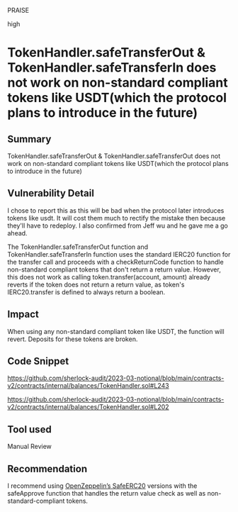 PRAISE

high

# TokenHandler.safeTransferOut & TokenHandler.safeTransferIn does not work on non-standard compliant tokens like USDT(which the protocol plans to introduce in the future)

## Summary
TokenHandler.safeTransferOut & TokenHandler.safeTransferOut does not work on non-standard compliant tokens like USDT(which the protocol plans to introduce in the future)

## Vulnerability Detail
I chose to report this as this will be bad when the protocol later introduces tokens like usdt. It will cost them much to rectify the mistake then because they'll have to redeploy.
I also confirmed from Jeff wu and he gave me a go ahead.

The TokenHandler.safeTransferOut function and TokenHandler.safeTransferIn function uses the standard IERC20 function for the transfer call and proceeds with a checkReturnCode function to handle non-standard compliant tokens that don't return a return value.
However, this does not work as calling token.transfer(account, amount) already reverts if the token does not return a return value, as token's IERC20.transfer is defined to always return a boolean.

## Impact
When using any non-standard compliant token like USDT, the function will revert.
Deposits for these tokens are broken.

## Code Snippet
https://github.com/sherlock-audit/2023-03-notional/blob/main/contracts-v2/contracts/internal/balances/TokenHandler.sol#L243

https://github.com/sherlock-audit/2023-03-notional/blob/main/contracts-v2/contracts/internal/balances/TokenHandler.sol#L202
## Tool used

Manual Review

## Recommendation
I recommend using [OpenZeppelin’s SafeERC20](https://github.com/OpenZeppelin/openzeppelin-contracts/blob/release-v4.1/contracts/token/ERC20/utils/SafeERC20.sol#L74) versions with the safeApprove function that handles the return value check as well as non-standard-compliant tokens.